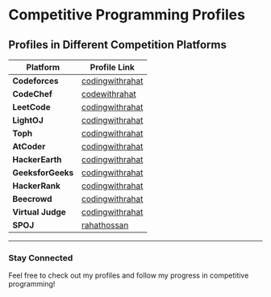 # Competitive Programming Profiles

## Profiles in Different Competition Platforms

| Platform        | Profile Link  |
|----------------|--------------|
| **Codeforces**    | [codingwithrahat](https://codeforces.com/profile/codingwithrahat) |
| **CodeChef**      | [codewithrahat](https://www.codechef.com/users/codewithrahat) |
| **LeetCode**      | [codingwithrahat](https://leetcode.com/codingwithrahat) |
| **LightOJ**       | [codingwithrahat](https://lightoj.com/user/codingwithrahat) |
| **Toph**         | [codingwithrahat](https://toph.co/u/codingwithrahat) |
| **AtCoder**       | [codingwithrahat](https://atcoder.jp/users/codingwithrahat) |
| **HackerEarth**   | [codingwithrahat](https://www.hackerearth.com/@codingwithrahat/) |
| **GeeksforGeeks** | [codingwithrahat](https://auth.geeksforgeeks.org/user/codingwithrahat) |
| **HackerRank**    | [codingwithrahat](https://www.hackerrank.com/codingwithrahat) |
| **Beecrowd**      | [codingwithrahat](https://judge.beecrowd.com/en/profile/935802) |
| **Virtual Judge** | [codingwithrahat](https://vjudge.net/user/codingwithrahat) |
| **SPOJ**         | [rahathossan](https://www.spoj.com/myaccount/) |

---

### Stay Connected
Feel free to check out my profiles and follow my progress in competitive programming! 
